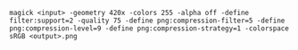 `magick <input> -geometry 420x -colors 255 -alpha off -define filter:support=2 -quality 75 -define png:compression-filter=5 -define png:compression-level=9 -define png:compression-strategy=1 -colorspace sRGB <output>.png`

